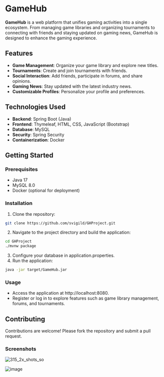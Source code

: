 # GameHub

**GameHub** is a web platform that unifies gaming activities into a single ecosystem. From managing game libraries and organizing tournaments to connecting with friends and staying updated on gaming news, GameHub is designed to enhance the gaming experience.

## Features

- **Game Management**: Organize your game library and explore new titles.
- **Tournaments**: Create and join tournaments with friends.
- **Social Interaction**: Add friends, participate in forums, and share opinions.
- **Gaming News**: Stay updated with the latest industry news.
- **Customizable Profiles**: Personalize your profile and preferences.

## Technologies Used

- **Backend**: Spring Boot (Java)
- **Frontend**: Thymeleaf, HTML, CSS, JavaScript (Bootstrap)
- **Database**: MySQL
- **Security**: Spring Security
- **Containerization**: Docker

## Getting Started

### Prerequisites

- Java 17
- MySQL 8.0
- Docker (optional for deployment)

### Installation

1. Clone the repository:
```bash
git clone https://github.com/svigild/GHProject.git
```
2. Navigate to the project directory and build the application:
```bash
cd GHProject
./mvnw package
```
3. Configure your database in application.properties.
4. Run the application:
```bash
java -jar target/GameHub.jar
```
### Usage
- Access the application at http://localhost:8080.
- Register or log in to explore features such as game library management, forums, and tournaments.

## Contributing
Contributions are welcome! Please fork the repository and submit a pull request.

### Screenshots

![315_2x_shots_so](https://github.com/user-attachments/assets/5f767754-5697-4994-baae-4c7081b41cbb)





   ![image](https://github.com/user-attachments/assets/83490f16-65e4-4685-9b20-f5abf2790730)


